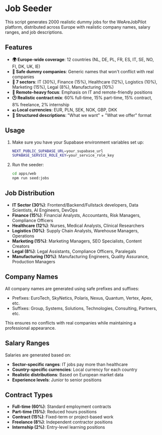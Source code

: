 # Job Seeder

This script generates 2000 realistic dummy jobs for the WeAreJobPilot platform, distributed across Europe with realistic company names, salary ranges, and job descriptions.

## Features

- **🌍 Europe-wide coverage**: 12 countries (NL, DE, PL, FR, ES, IT, SE, NO, FI, DK, UK, IE)
- **🏢 Safe dummy companies**: Generic names that won't conflict with real companies
- **💼 7 sectors**: IT (30%), Finance (15%), Healthcare (12%), Logistics (10%), Marketing (15%), Legal (8%), Manufacturing (10%)
- **🎯 Remote-heavy focus**: Emphasis on IT and remote-friendly positions
- **🕒 Realistic contract mix**: 60% full-time, 15% part-time, 15% contract, 8% freelance, 2% internship
- **💶 Local currencies**: EUR, PLN, SEK, NOK, GBP, DKK
- **📜 Structured descriptions**: "What we want" + "What we offer" format

## Usage

1. Make sure you have your Supabase environment variables set up:
   ```bash
   NEXT_PUBLIC_SUPABASE_URL=your_supabase_url
   SUPABASE_SERVICE_ROLE_KEY=your_service_role_key
   ```

2. Run the seeder:
   ```bash
   cd apps/web
   npm run seed:jobs
   ```

## Job Distribution

- **IT Sector (30%)**: Frontend/Backend/Fullstack developers, Data Scientists, AI Engineers, DevOps
- **Finance (15%)**: Financial Analysts, Accountants, Risk Managers, Compliance Officers
- **Healthcare (12%)**: Nurses, Medical Analysts, Clinical Researchers
- **Logistics (10%)**: Supply Chain Analysts, Warehouse Managers, Operations
- **Marketing (15%)**: Marketing Managers, SEO Specialists, Content Creators
- **Legal (8%)**: Legal Assistants, Compliance Officers, Paralegals
- **Manufacturing (10%)**: Manufacturing Engineers, Quality Assurance, Production Managers

## Company Names

All company names are generated using safe prefixes and suffixes:
- Prefixes: EuroTech, SkyNetics, Polaris, Nexus, Quantum, Vertex, Apex, etc.
- Suffixes: Group, Systems, Solutions, Technologies, Consulting, Partners, etc.

This ensures no conflicts with real companies while maintaining a professional appearance.

## Salary Ranges

Salaries are generated based on:
- **Sector-specific ranges**: IT jobs pay more than healthcare
- **Country-specific currencies**: Local currency for each country
- **Realistic distributions**: Based on European market data
- **Experience levels**: Junior to senior positions

## Contract Types

- **Full-time (60%)**: Standard employment contracts
- **Part-time (15%)**: Reduced hours positions
- **Contract (15%)**: Fixed-term or project-based work
- **Freelance (8%)**: Independent contractor positions
- **Internship (2%)**: Entry-level learning positions





